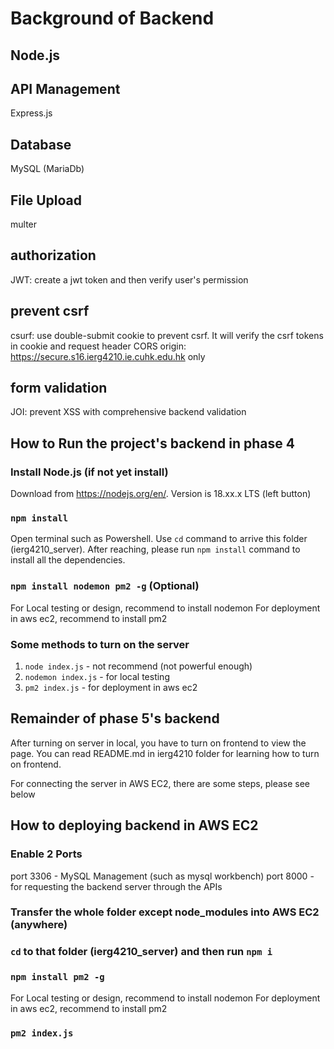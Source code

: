 # Background of Backend

## Node.js

## API Management

Express.js

## Database

MySQL (MariaDb)

## File Upload

multer

## authorization

JWT: create a jwt token and then verify user's permission

## prevent csrf

csurf: use double-submit cookie to prevent csrf. It will verify the csrf tokens in cookie and request header
CORS origin: https://secure.s16.ierg4210.ie.cuhk.edu.hk only

## form validation

JOI: prevent XSS with comprehensive backend validation

## How to Run the project's backend in phase 4

### Install Node.js (if not yet install)

Download from https://nodejs.org/en/. Version is 18.xx.x LTS (left button)

### `npm install`

Open terminal such as Powershell. Use `cd` command to arrive this folder (ierg4210_server). After reaching, please run `npm install` command to install all the dependencies.

### `npm install nodemon pm2 -g` (Optional)

For Local testing or design, recommend to install nodemon
For deployment in aws ec2, recommend to install pm2

### Some methods to turn on the server

1. `node index.js` - not recommend (not powerful enough)
2. `nodemon index.js` - for local testing
3. `pm2 index.js` - for deployment in aws ec2

## Remainder of phase 5's backend

After turning on server in local, you have to turn on frontend to view the page. You can read README.md in ierg4210 folder for learning how to turn on frontend.

For connecting the server in AWS EC2, there are some steps, please see below

## How to deploying backend in AWS EC2

### Enable 2 Ports

port 3306 - MySQL Management (such as mysql workbench)
port 8000 - for requesting the backend server through the APIs

### Transfer the whole folder except node_modules into AWS EC2 (anywhere)

### `cd` to that folder (ierg4210_server) and then run `npm i`

### `npm install pm2 -g`

For Local testing or design, recommend to install nodemon
For deployment in aws ec2, recommend to install pm2

### `pm2 index.js`
